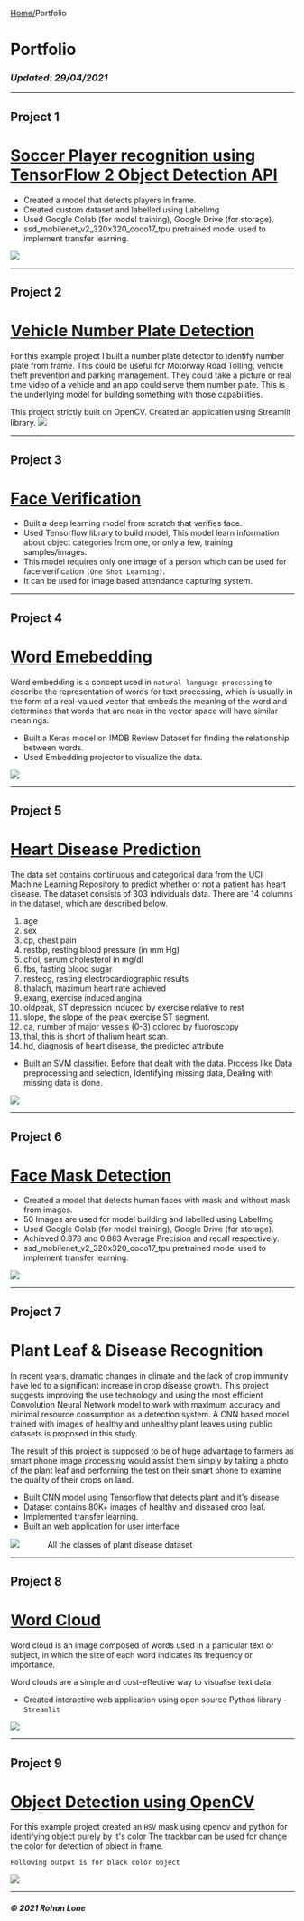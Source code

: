 [Home/](https://rohanlone.github.io/Home/)Portfolio

# Portfolio
### <em> Updated: 29/04/2021 </em>

---

## Project 1 
# [Soccer Player recognition using TensorFlow 2 Object Detection API](https://github.com/RohanLone/Tensorflow_Object_Detection_with_Tensorflow_2.0) 
* Created a model that detects players in frame.
* Created custom dataset and labelled using LabelImg
* Used Google Colab (for model training), Google Drive (for storage). 
* ssd_mobilenet_v2_320x320_coco17_tpu pretrained model used to implement transfer learning. 
<img src="https://github.com/RohanLone/Home/blob/gh-pages/assets/images/8.png?raw=true"/>

---
## Project 2 
# [Vehicle Number Plate Detection](https://github.com/RohanLone/Number-Plate-Detection-App) 
For this example project I built a number plate detector to identify number plate from frame. This could be useful for Motorway Road Tolling, vehicle theft prevention and parking management. They could take a picture or real time video of a vehicle and an app could serve them number plate. This is the underlying model for building something with those capabilities. 

This project strictly built on OpenCV. Created an application using Streamlit library. 
<img src="https://github.com/RohanLone/Number-Plate-Detection-App/blob/main/Demo/Demo.gif?raw=true"/>

---


## Project 3 
# [Face Verification](https://github.com/RohanLone/FaceVerification) 
* Built a deep learning model from scratch that verifies face.
* Used Tensorflow library to build model, This model learn information about object categories from one, or only a few, training samples/images.
* This model requires only one image of a person which can be used for face verification `(One Shot Learning)`.
* It can be used for image based attendance capturing system. 


---

## Project 4 
# [Word Emebedding](https://github.com/RohanLone/word_embedding) 
Word embedding is a concept used in `natural language processing` to describe the representation of words for text processing, which is usually in the form of a real-valued vector that embeds the meaning of the word and determines that words that are near in the vector space will have similar meanings.
* Built a Keras model on IMDB Review Dataset for finding the relationship between words.
* Used Embedding projector to visualize the data.


<img src="https://github.com/RohanLone/word_embedding/blob/main/Embedding%20Projector.png?raw=true"/>

---

## Project 5 
# [Heart Disease Prediction](https://github.com/RohanLone/Heart-Disease-Prediction) 
The data set contains continuous and categorical data from the UCI Machine Learning Repository to predict whether or not a patient has heart disease.
The dataset consists of 303 individuals data. There are 14 columns in the dataset, which are described below.
    
   1. age
   2. sex
   3. cp, chest pain
   4. restbp, resting blood pressure (in mm Hg)
   5. chol, serum cholesterol in mg/dl
   6. fbs, fasting blood sugar
   7. restecg, resting electrocardiographic results
   8. thalach, maximum heart rate achieved
   9. exang, exercise induced angina
   10. oldpeak, ST depression induced by exercise relative to rest
   11. slope, the slope of the peak exercise ST segment.
   12. ca, number of major vessels (0-3) colored by fluoroscopy
   13. thal, this is short of thalium heart scan.
   14. hd, diagnosis of heart disease, the predicted attribute

  *  Built an SVM classifier.
Before that dealt with the data. Prcoess like Data preprocessing and selection, Identifying missing data, Dealing with missing data is done.

<img src="https://github.com/RohanLone/Home/blob/gh-pages/assets/images/SVM.png?raw=true"/>

---

## Project  6
# [Face Mask Detection](https://github.com/RohanLone/Face_mask_detection) 
* Created a model that detects human faces with mask and without mask from images.
* 50 Images are used for model building and labelled using LabelImg
* Used Google Colab (for model training), Google Drive (for storage). 
* Achieved 0.878 and 0.883 Average Precision and recall respectively.
* ssd_mobilenet_v2_320x320_coco17_tpu pretrained model used to implement transfer learning. 

<img src="https://github.com/RohanLone/Home/blob/gh-pages/assets/images/result.png?raw=true"/>

---



## Project 7
# Plant Leaf & Disease Recognition
In recent years, dramatic changes in climate and the lack of crop immunity have led to a significant increase in crop disease growth.
This project suggests improving the use technology and using the most efficient Convolution Neural Network model to work with maximum accuracy and minimal resource consumption as a detection system. A CNN based model trained with images of healthy and unhealthy plant leaves using public datasets is proposed in this study. 

The result of this project is supposed to be of huge advantage to farmers as smart phone image processing would assist them simply by taking a photo of the plant leaf and performing the test on their smart phone to examine the quality of their crops on land.

* Built CNN model using Tensorflow that detects plant and it's disease
* Dataset contains 80K+ images of healthy and diseased crop leaf.
* Implemented transfer learning.
* Built an web application for user interface
<img src="https://github.com/RohanLone/Home/blob/gh-pages/assets/images/Asset%204.png?raw=true"/>
&emsp;&emsp;&emsp; All the classes of plant disease dataset  

---

## Project  8
# [Word Cloud](https://github.com/RohanLone/wordcloud) 
Word cloud is an image composed of words used in a particular text or subject, in which the size of each word indicates its frequency or importance.

Word clouds are a simple and cost-effective way to visualise text data.

* Created interactive web application using open source Python library - `Streamlit`

<img src="https://github.com/RohanLone/wordcloud/blob/main/Screenshots/Screenshot_Streamlit_app.png?raw=true"/>

---

## Project  9
# [Object Detection using OpenCV](https://github.com/RohanLone/object_detection_opencv) 
For this example project created an `HSV` mask using opencv and python for identifying object purely by it's color
The trackbar can be used for change the color for detection of object in frame.

```Following output is for black color object```

<img src="https://github.com/RohanLone/object_detection_opencv/blob/main/Demo%20Videos/Demo.gif?raw=true"/>


---



##### © 2021 Rohan Lone
